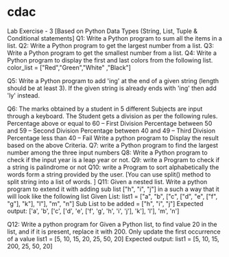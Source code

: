 # cdac
Lab Exercise - 3
[Based on Python Data Types (String, List, Tuple & Conditional statements]
Q1: Write a Python program to sum all the items in a list.
Q2: Write a Python program to get the largest number from a list.
Q3: Write a Python program to get the smallest number from a list.
Q4: Write a Python program to display the first and last colors from the following list.
color_list = ["Red","Green","White" ,"Black"]

Q5: Write a Python program to add 'ing' at the end of a given string (length should be at least 3). If the given string is already ends with 'ing' then add 'ly' instead.


Q6: The marks obtained by a student in 5 different Subjects are input through a keyboard. The Student gets a division as per the following rules.
Percentage above or equal to 60 – First Division
Percentage between 50 and 59 – Second Division
Percentage between 40 and 49 – Third Division
Percentage less than 40 – Fail
Write a python program to Display the result based on the above Criteria.
Q7: write a Python program to find the largest number among the three input numbers
Q8: Write a Python program to check if the input year is a leap year or not.
Q9: write a Program to check if a string is palindrome or not
Q10: write a Program to sort alphabetically the words form a string provided by the user. [You can use split() method to split string into a list of words. ]
Q11: Given a nested list. Write a python program to extend it with adding sub list ["h", "i", "j"] in a such a way that it will look like the following list
Given List:
list1 = ["a", "b", ["c", ["d", "e", ["f", "g"], "k"], "l"], "m", "n"]
Sub List to be added = ["h", "i", "j"]
Expected output:
['a', 'b', ['c', ['d', 'e', ['f', 'g', 'h', 'i', 'j'], 'k'], 'l'], 'm', 'n']

Q12: Write a python program for Given a Python list, to find value 20 in the list, and if it is present, replace it with 200. Only update the first occurrence of a value
list1 = [5, 10, 15, 20, 25, 50, 20]
Expected output:
list1 = [5, 10, 15, 200, 25, 50, 20]


